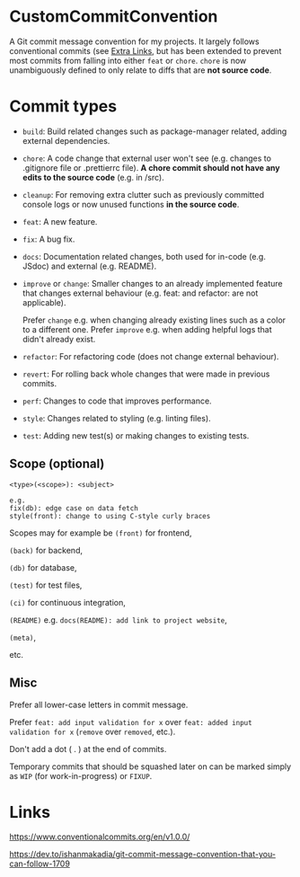 # CustomCommitConvention
A Git commit message convention for my projects.
It largely follows conventional commits (see [Extra Links](#links), but has been extended to prevent most commits from falling into either `feat` or `chore`.
`chore` is now unambiguously defined to only relate to diffs that are **not source code**.

# Commit types
- `build`: Build related changes such as package-manager related, adding external dependencies.
- `chore`: A code change that external user won't see (e.g. changes to .gitignore file or .prettierrc file). **A chore commit should not have any edits to the source code** (e.g. in /src).
- `cleanup`: For removing extra clutter such as previously committed console logs or now unused functions **in the source code**.
- `feat`: A new feature.
- `fix`: A bug fix.
- `docs`: Documentation related changes, both used for in-code (e.g. JSdoc) and external (e.g. README).
- `improve` or `change`: Smaller changes to an already implemented feature that changes external behaviour (e.g. feat: and refactor: are not applicable).

	Prefer `change` e.g. when changing already existing lines such as a color to a different one.
	Prefer `improve` e.g. when adding helpful logs that didn't already exist.
- `refactor`: For refactoring code (does not change external behaviour).
- `revert`: For rolling back whole changes that were made in previous commits.
- `perf`: Changes to code that improves performance.
- `style`: Changes related to styling (e.g. linting files).
- `test`: Adding new test(s) or making changes to existing tests.

## Scope (optional)
```
<type>(<scope>): <subject>

e.g.
fix(db): edge case on data fetch
style(front): change to using C-style curly braces
```
Scopes may for example be
`(front)` for frontend,

`(back)` for backend,
 
`(db)` for database,
 
`(test)` for test files,
 
`(ci)` for continuous integration,
 
`(README)` e.g. `docs(README): add link to project website`,
 
`(meta)`,
 
etc.

## Misc
Prefer all lower-case letters in commit message.

Prefer `feat: add input validation for x`
over `feat: added input validation for x`
	(`remove` over `removed`, etc.).
 
Don't add a dot ( . ) at the end of commits.

Temporary commits that should be squashed later on can be marked simply as `WIP` (for work-in-progress) or `FIXUP`.

# Links
https://www.conventionalcommits.org/en/v1.0.0/

https://dev.to/ishanmakadia/git-commit-message-convention-that-you-can-follow-1709
